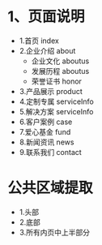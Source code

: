 # 1、页面说明
- 1.首页 index
- 2.企业介绍 about
  - 企业文化 aboutus
  - 发展历程 aboutus
  - 荣誉证书 honor 
-  3.产品展示 product
-  4.定制专属 serviceInfo
-  5.解决方案 serviceInfo
-  6.客户案例 case
-  7.爱心基金 fund
-  8.新闻资讯 news 
-  9.联系我们 contact

# 公共区域提取
- 1.头部
- 2.底部
- 3.所有内页中上半部分
